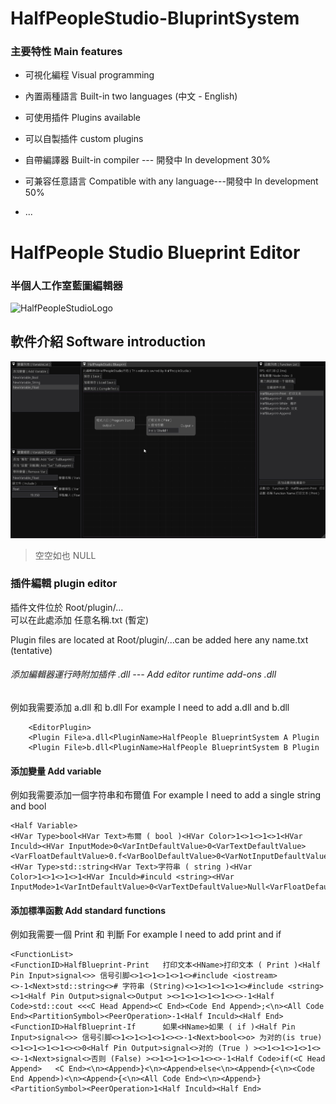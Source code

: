 # HalfPeopleStudio-BluprintSystem
### 主要特性  Main features

- 可視化編程            Visual programming
- 內置兩種語言         Built-in two languages (中文 - English)
- 可使用插件             Plugins available
- 可以自製插件          custom plugins

- 自帶編譯器             Built-in compiler  --- 開發中 In development 30%
- 可兼容任意語言      Compatible with any language---開發中 In development 50%
- ... 

# HalfPeople Studio Blueprint Editor
### 半個人工作室藍圖編輯器

![HalfPeopleStudioLogo](mf_file/aaaat.png)


## 軟件介紹  Software introduction
![Blueprint Image](mf_file/Blueprint.png)
>空空如也
>NULL

### 插件編輯 plugin editor

插件文件位於  Root/plugin/...  
可以在此處添加 任意名稱.txt (暫定)

Plugin files are located at Root/plugin/...can
be added here  any name.txt (tentative)

###### 添加編輯器運行時附加插件 .dll     --- Add editor runtime add-ons .dll
例如我需要添加 a.dll 和 b.dll
For example I need to add a.dll and b.dll
```
    <EditorPlugin>
    <Plugin File>a.dll<PluginName>HalfPeople BlueprintSystem A Plugin
    <Plugin File>b.dll<PluginName>HalfPeople BlueprintSystem B Plugin
```
#### 添加變量 Add variable
例如我需要添加一個字符串和布爾值
For example I need to add a single string and bool
```
<Half Variable>
<HVar Type>bool<HVar Text>布爾 ( bool )<HVar Color>1<>1<>1<>1<HVar Inculd><HVar InputMode>0<VarIntDefaultValue>0<VarTextDefaultValue><VarFloatDefaultValue>0.f<VarBoolDefaultValue>0<VarNotInputDefaultValue>
<HVar Type>std::string<HVar Text>字符串 ( string )<HVar Color>1<>1<>1<>1<HVar Inculd>#inculd <string><HVar InputMode>1<VarIntDefaultValue>0<VarTextDefaultValue>Null<VarFloatDefaultValue>0.f<VarBoolDefaultValue>0<VarNotInputDefaultValue>
```

#### 添加標準函數 Add standard functions
例如我需要一個 Print 和 判斷
For example I need to add print and if
```
<FunctionList>
<FunctionID>HalfBlueprint-Print   打印文本<HName>打印文本 ( Print )<Half Pin Input>signal<>> 信号引脚<>1<>1<>1<>1<>#include <iostream><>-1<Next>std::string<># 字符串 (String)<>1<>1<>1<>1<>#include <string><>1<Half Pin Output>signal<>Output ><>1<>1<>1<>1<><>-1<Half Code>std::cout <<<C Head Append><C End><Code End Append>;<\n><All Code End><PartitionSymbol><PeerOperation>-1<Half Inculd><Half End>
<FunctionID>HalfBlueprint-If      如果<HName>如果 ( if )<Half Pin Input>signal<>> 信号引脚<>1<>1<>1<>1<><>-1<Next>bool<>o> 为对的(is true) <>1<>1<>1<>1<><>0<Half Pin Output>signal<>对的 (True ) ><>1<>1<>1<>1<><>-1<Next>signal<>否则 (False) ><>1<>1<>1<>1<><>-1<Half Code>if(<C Head Append>	<C End><\n><Append>}<\n><Append>else<\n><Append>{<\n><Code End Append>)<\n><Append>{<\n><All Code End><\n><Append>}<PartitionSymbol><PeerOperation>1<Half Inculd><Half End>
```
